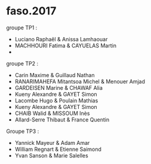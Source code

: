# faso.2017

groupe TP1 : 
- Luciano Raphaêl & Anissa Lamhaouar
- MACHHOURI Fatima & CAYUELAS Martin
-

groupe TP2 :
- Carin Maxime & Guillaud Nathan
- RANARIMAHEFA Mitantsoa Michel & Menouer Amjad
- GARDEISEN Marine & CHAWAF Alia 
- Kueny Alexandre & GAYET Simon
- Lacombe Hugo & Poulain Mathias 
- Kueny Alexandre & GAYET Simon 
- CHAIB Walid & MISSOUM Inès
- Allard-Serre Thibaut & France Quentin

Groupe TP3 :
- Yannick Mayeur & Adam Amar
- William Regnart & Etienne Saimond
- Yvan Sanson & Marie Salelles

